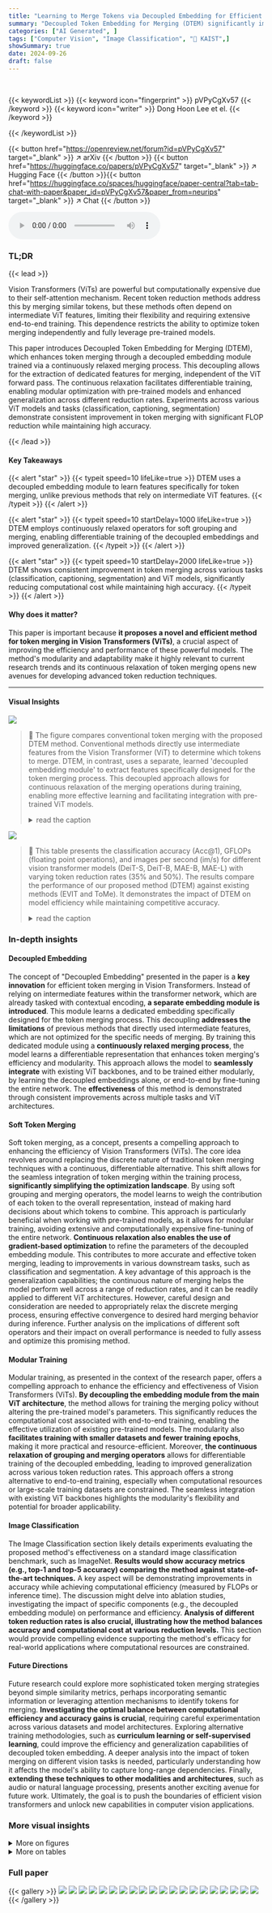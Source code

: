 ```yaml
---
title: "Learning to Merge Tokens via Decoupled Embedding for Efficient Vision Transformers"
summary: "Decoupled Token Embedding for Merging (DTEM) significantly improves Vision Transformer efficiency by using a decoupled embedding module for relaxed token merging, achieving consistent performance gain..."
categories: ["AI Generated", ]
tags: ["Computer Vision", "Image Classification", "🏢 KAIST",]
showSummary: true
date: 2024-09-26
draft: false
---
```


<br>

{{< keywordList >}}
{{< keyword icon="fingerprint" >}} pVPyCgXv57 {{< /keyword >}}
{{< keyword icon="writer" >}} Dong Hoon Lee et el. {{< /keyword >}}
 
{{< /keywordList >}}

{{< button href="https://openreview.net/forum?id=pVPyCgXv57" target="_blank" >}}
↗ arXiv
{{< /button >}}
{{< button href="https://huggingface.co/papers/pVPyCgXv57" target="_blank" >}}
↗ Hugging Face
{{< /button >}}{{< button href="https://huggingface.co/spaces/huggingface/paper-central?tab=tab-chat-with-paper&paper_id=pVPyCgXv57&paper_from=neurips" target="_blank" >}}
↗ Chat
{{< /button >}}




<audio controls>
    <source src="https://ai-paper-reviewer.com/pVPyCgXv57/podcast.wav" type="audio/wav">
    Your browser does not support the audio element.
</audio>


### TL;DR


{{< lead >}}

Vision Transformers (ViTs) are powerful but computationally expensive due to their self-attention mechanism.  Recent token reduction methods address this by merging similar tokens, but these methods often depend on intermediate ViT features, limiting their flexibility and requiring extensive end-to-end training.  This dependence restricts the ability to optimize token merging independently and fully leverage pre-trained models.

This paper introduces Decoupled Token Embedding for Merging (DTEM), which enhances token merging through a decoupled embedding module trained via a continuously relaxed merging process.  This decoupling allows for the extraction of dedicated features for merging, independent of the ViT forward pass. The continuous relaxation facilitates differentiable training, enabling modular optimization with pre-trained models and enhanced generalization across different reduction rates.  Experiments across various ViT models and tasks (classification, captioning, segmentation) demonstrate consistent improvement in token merging with significant FLOP reduction while maintaining high accuracy.

{{< /lead >}}


#### Key Takeaways

{{< alert "star" >}}
{{< typeit speed=10 lifeLike=true >}} DTEM uses a decoupled embedding module to learn features specifically for token merging, unlike previous methods that rely on intermediate ViT features. {{< /typeit >}}
{{< /alert >}}

{{< alert "star" >}}
{{< typeit speed=10 startDelay=1000 lifeLike=true >}} DTEM employs continuously relaxed operators for soft grouping and merging, enabling differentiable training of the decoupled embeddings and improved generalization. {{< /typeit >}}
{{< /alert >}}

{{< alert "star" >}}
{{< typeit speed=10 startDelay=2000 lifeLike=true >}} DTEM shows consistent improvement in token merging across various tasks (classification, captioning, segmentation) and ViT models, significantly reducing computational cost while maintaining high accuracy. {{< /typeit >}}
{{< /alert >}}

#### Why does it matter?
This paper is important because **it proposes a novel and efficient method for token merging in Vision Transformers (ViTs)**, a crucial aspect of improving the efficiency and performance of these powerful models. The method's modularity and adaptability make it highly relevant to current research trends and its continuous relaxation of token merging opens new avenues for developing advanced token reduction techniques.

------
#### Visual Insights



![](https://ai-paper-reviewer.com/pVPyCgXv57/figures_1_1.jpg)

> 🔼 The figure compares conventional token merging with the proposed DTEM method.  Conventional methods directly use intermediate features from the Vision Transformer (ViT) to determine which tokens to merge. DTEM, in contrast, uses a separate, learned 'decoupled embedding module' to extract features specifically designed for the token merging process.  This decoupled approach allows for continuous relaxation of the merging operations during training, enabling more effective learning and facilitating integration with pre-trained ViT models. 
> <details>
> <summary>read the caption</summary>
> Figure 1: Comparison of our method with conventional token merging. Contrary to prior works that merge tokens directly based on intermediate features in ViT, our method leverages a decoupled embedding to extract features tailored for token merging. The embedding module is trained via continuous relaxation of grouping and merging operators, i.e., soft grouping and merging, respectively, that allow differentiation.
> </details>





![](https://ai-paper-reviewer.com/pVPyCgXv57/tables_5_1.jpg)

> 🔼 This table presents the classification accuracy (Acc@1), GFLOPs (floating point operations), and images per second (im/s) for different vision transformer models (DeiT-S, DeiT-B, MAE-B, MAE-L) with varying token reduction rates (35% and 50%).  The results compare the performance of our proposed method (DTEM) against existing methods (EVIT and ToMe). It demonstrates the impact of DTEM on model efficiency while maintaining competitive accuracy.
> <details>
> <summary>read the caption</summary>
> Table 1: Classification results with off-the-shelf frozen pre-trained models. Reduction roughly represents the decreases in FLOPs.
> </details>





### In-depth insights


#### Decoupled Embedding
The concept of "Decoupled Embedding" presented in the paper is a **key innovation** for efficient token merging in Vision Transformers.  Instead of relying on intermediate features within the transformer network, which are already tasked with contextual encoding,  **a separate embedding module is introduced**. This module learns a dedicated embedding specifically designed for the token merging process. This decoupling **addresses the limitations** of previous methods that directly used intermediate features, which are not optimized for the specific needs of merging. By training this dedicated module using a **continuously relaxed merging process**, the model learns a differentiable representation that enhances token merging's efficiency and modularity.  This approach allows the model to **seamlessly integrate** with existing ViT backbones, and to be trained either modularly, by learning the decoupled embeddings alone, or end-to-end by fine-tuning the entire network.  The **effectiveness** of this method is demonstrated through consistent improvements across multiple tasks and ViT architectures.

#### Soft Token Merging
Soft token merging, as a concept, presents a compelling approach to enhancing the efficiency of Vision Transformers (ViTs).  The core idea revolves around replacing the discrete nature of traditional token merging techniques with a continuous, differentiable alternative. This shift allows for the seamless integration of token merging within the training process, **significantly simplifying the optimization landscape**. By using soft grouping and merging operators, the model learns to weigh the contribution of each token to the overall representation, instead of making hard decisions about which tokens to combine. This approach is particularly beneficial when working with pre-trained models, as it allows for modular training, avoiding extensive and computationally expensive fine-tuning of the entire network.  **Continuous relaxation also enables the use of gradient-based optimization** to refine the parameters of the decoupled embedding module.  This contributes to more accurate and effective token merging, leading to improvements in various downstream tasks, such as classification and segmentation. A key advantage of this approach is the generalization capabilities; the continuous nature of merging helps the model perform well across a range of reduction rates, and it can be readily applied to different ViT architectures. However, careful design and consideration are needed to appropriately relax the discrete merging process, ensuring effective convergence to desired hard merging behavior during inference.  Further analysis on the implications of different soft operators and their impact on overall performance is needed to fully assess and optimize this promising method.

#### Modular Training
Modular training, as presented in the context of the research paper, offers a compelling approach to enhance the efficiency and effectiveness of Vision Transformers (ViTs).  **By decoupling the embedding module from the main ViT architecture**, the method allows for training the merging policy without altering the pre-trained model's parameters. This significantly reduces the computational cost associated with end-to-end training, enabling the effective utilization of existing pre-trained models.  The modularity also **facilitates training with smaller datasets and fewer training epochs**, making it more practical and resource-efficient.  Moreover, **the continuous relaxation of grouping and merging operators** allows for differentiable training of the decoupled embedding, leading to improved generalization across various token reduction rates.  This approach offers a strong alternative to end-to-end training, especially when computational resources or large-scale training datasets are constrained. The seamless integration with existing ViT backbones highlights the modularity's flexibility and potential for broader applicability.

#### Image Classification
The Image Classification section likely details experiments evaluating the proposed method's effectiveness on a standard image classification benchmark, such as ImageNet.  **Results would show accuracy metrics (e.g., top-1 and top-5 accuracy) comparing the method against state-of-the-art techniques.**  A key aspect will be demonstrating improvements in accuracy while achieving computational efficiency (measured by FLOPs or inference time). The discussion might delve into ablation studies, investigating the impact of specific components (e.g., the decoupled embedding module) on performance and efficiency.  **Analysis of different token reduction rates is also crucial, illustrating how the method balances accuracy and computational cost at various reduction levels.**  This section would provide compelling evidence supporting the method's efficacy for real-world applications where computational resources are constrained.

#### Future Directions
Future research could explore more sophisticated token merging strategies beyond simple similarity metrics, perhaps incorporating semantic information or leveraging attention mechanisms to identify tokens for merging.  **Investigating the optimal balance between computational efficiency and accuracy gains is crucial**, requiring careful experimentation across various datasets and model architectures.  Exploring alternative training methodologies, such as **curriculum learning or self-supervised learning**, could improve the efficiency and generalization capabilities of decoupled token embedding.  A deeper analysis into the impact of token merging on different vision tasks is needed, particularly understanding how it affects the model's ability to capture long-range dependencies.  Finally, **extending these techniques to other modalities and architectures**, such as audio or natural language processing, presents another exciting avenue for future work.  Ultimately, the goal is to push the boundaries of efficient vision transformers and unlock new capabilities in computer vision applications.


### More visual insights

<details>
<summary>More on figures
</summary>


![](https://ai-paper-reviewer.com/pVPyCgXv57/figures_6_1.jpg)

> 🔼 The figure compares the proposed DTEM method with conventional token merging methods.  Conventional methods directly use intermediate features from the Vision Transformer (ViT) to decide which tokens to merge.  In contrast, DTEM uses a separate, learned embedding module to extract features specifically designed for the token merging process. This decoupling allows for more effective merging and enables training using continuously relaxed (soft) grouping and merging operators, which are differentiable and thus more easily trained.
> <details>
> <summary>read the caption</summary>
> Figure 1: Comparison of our method with conventional token merging. Contrary to prior works that merge tokens directly based on intermediate features in ViT, our method leverages a decoupled embedding to extract features tailored for token merging. The embedding module is trained via continuous relaxation of grouping and merging operators, i.e., soft grouping and merging, respectively, that allow differentiation.
> </details>



![](https://ai-paper-reviewer.com/pVPyCgXv57/figures_8_1.jpg)

> 🔼 This figure compares the proposed method, Decoupled Token Embedding for Merging (DTEM), with conventional token merging methods.  Conventional methods directly use intermediate features from the Vision Transformer (ViT) to determine which tokens to merge.  In contrast, DTEM uses a separate, decoupled embedding module to learn features specifically for merging, independent of the ViT's main processing. This decoupling allows for more effective merging and training flexibility. DTEM uses 'soft' grouping and merging during training, enabling a differentiable process that improves learning of the decoupled embedding. During inference, these soft operators transition to hard operators, resulting in a similar outcome to other methods but with improved efficiency and generalization.
> <details>
> <summary>read the caption</summary>
> Figure 1: Comparison of our method with conventional token merging. Contrary to prior works that merge tokens directly based on intermediate features in ViT, our method leverages a decoupled embedding to extract features tailored for token merging. The embedding module is trained via continuous relaxation of grouping and merging operators, i.e., soft grouping and merging, respectively, that allow differentiation.
> </details>



![](https://ai-paper-reviewer.com/pVPyCgXv57/figures_9_1.jpg)

> 🔼 The figure compares the proposed method (DTEM) with conventional token merging methods.  Conventional methods directly use intermediate features from the Vision Transformer (ViT) to determine which tokens to merge. In contrast, DTEM uses a separate, decoupled embedding module to learn features specifically designed for the token merging process. This decoupled module is trained using a continuous relaxation of the grouping and merging steps, making the training process differentiable. This allows for more effective learning and easier integration into pre-trained ViT models.
> <details>
> <summary>read the caption</summary>
> Figure 1: Comparison of our method with conventional token merging. Contrary to prior works that merge tokens directly based on intermediate features in ViT, our method leverages a decoupled embedding to extract features tailored for token merging. The embedding module is trained via continuous relaxation of grouping and merging operators, i.e., soft grouping and merging, respectively, that allow differentiation.
> </details>



![](https://ai-paper-reviewer.com/pVPyCgXv57/figures_9_2.jpg)

> 🔼 This figure compares the proposed DTEM method with conventional token merging methods.  Conventional methods directly use intermediate features from the Vision Transformer (ViT) to determine which tokens to merge.  In contrast, DTEM uses a separate, decoupled embedding module to extract features specifically designed for the merging process. This decoupled module is trained using a continuous relaxation technique (soft grouping and merging), allowing for differentiable training and better optimization. The result is a more effective token merging strategy that avoids interfering with the ViT's core function of feature extraction.
> <details>
> <summary>read the caption</summary>
> Figure 1: Comparison of our method with conventional token merging. Contrary to prior works that merge tokens directly based on intermediate features in ViT, our method leverages a decoupled embedding to extract features tailored for token merging. The embedding module is trained via continuous relaxation of grouping and merging operators, i.e., soft grouping and merging, respectively, that allow differentiation.
> </details>



![](https://ai-paper-reviewer.com/pVPyCgXv57/figures_18_1.jpg)

> 🔼 This figure shows a visualization of merged tokens using two different methods: ToMe and DTEM.  It demonstrates the differences in how each method groups tokens together.  Each image is divided into patches, and patches of similar color represent groups merged by the algorithms.  Using a reduction rate of r=16 results in 11 remaining tokens after merging. The visualization highlights that DTEM focuses on merging background patches more effectively, resulting in a clearer separation of foreground objects compared to ToMe.
> <details>
> <summary>read the caption</summary>
> Figure 6: More visualization of merged tokens. We apply a reduction profile with r = 16, leading to 11 tokens remaining in the final output.
> </details>



</details>




<details>
<summary>More on tables
</summary>


![](https://ai-paper-reviewer.com/pVPyCgXv57/tables_6_1.jpg)
> 🔼 This table presents the classification accuracy (Acc@1), GFLOPs (floating point operations), and images per second (im/s) for different models on the ImageNet-1k dataset.  The models used are DeiT-S, DeiT-B, MAE-B, and MAE-L. The results are shown for different token reduction rates (35% and 50%). The table compares the performance of the proposed DTEM method with existing methods like EViT and ToMe, demonstrating the efficiency gains achieved by DTEM with minimal accuracy loss.  The reduction rate reflects the decrease in computational cost.
> <details>
> <summary>read the caption</summary>
> Table 1: Classification results with off-the-shelf frozen pre-trained models. Reduction roughly represents the decreases in FLOPs.
> </details>

![](https://ai-paper-reviewer.com/pVPyCgXv57/tables_7_1.jpg)
> 🔼 This table presents the results of image captioning experiments using different token merging methods.  It shows the performance metrics (BLEU-4, CIDEr, METEOR, SPICE) achieved by different methods under various reduction rates (representing a decrease in FLOPs).  The '#' column indicates the number of tokens passed from the vision transformer to the language decoder.  The table compares the performance of ToMe and the proposed DTEM method, highlighting the improvements in efficiency and performance achieved by DTEM.
> <details>
> <summary>read the caption</summary>
> Table 4: Image captioning evaluation results when token merging is applied. We report with caption evaluation metrics: BLEU-4 (B@4), CIDEr (C), METEOR (M) and SPICE (S). Reduction represents the decreases in FLOPs within the ViT encoder, and # indicates the number of tokens passed to language decoder.
> </details>

![](https://ai-paper-reviewer.com/pVPyCgXv57/tables_7_2.jpg)
> 🔼 This table presents the results of semantic segmentation experiments using the Seg-S-Mask/16 model [29] with different token merging methods (ToMe [2] and the proposed DTEM).  The baseline (r=0) represents the performance without token merging. The reduction ratio indicates the percentage of tokens merged.  The table shows the GFLOPs (floating-point operations) and mIoU (mean Intersection over Union) for each method at different reduction ratios.  Lower GFLOPs indicate improved efficiency, while higher mIoU indicates better segmentation accuracy.
> <details>
> <summary>read the caption</summary>
> Table 5: Results on semantic segmentation when token merging is applied. The reduction ratio indicates the portion of merged tokens.
> </details>

![](https://ai-paper-reviewer.com/pVPyCgXv57/tables_8_1.jpg)
> 🔼 This table presents the results of an ablation study evaluating the impact of the proposed decoupled embedding module on the performance of token merging.  The study is performed on the DeiT-S and DeiT-B models.  It shows the impact of adding the soft token merging component and then further adding the decoupled embedding module, comparing the results to the baseline ToMe method. The accuracy is reported for two different reduction rates (-35% and -50%), representing the decrease in FLOPs.
> <details>
> <summary>read the caption</summary>
> Table 6: Ablation study on the impact of decoupled embedding. We successively add soft token merging and decoupled embedding module into ToMe. The number in parentheses indicates the reduction in FLOPs.
> </details>

![](https://ai-paper-reviewer.com/pVPyCgXv57/tables_8_2.jpg)
> 🔼 This table presents the Kendall rank correlation coefficients between token similarities derived from self-attention keys and decoupled embeddings, before and after training.  The correlation is calculated separately for three sets of transformer blocks (1-4, 5-8, 9-12).  The results show a decrease in correlation after training, suggesting that the decoupled embedding learns a different feature representation for token merging, distinct from the self-attention features.
> <details>
> <summary>read the caption</summary>
> Table 7: Kendall rank correlation coefficient changed through training. We report changes in the Kendall rank correlation between token similarities derived from two different features: self-attention keys and decoupled embedding.
> </details>

![](https://ai-paper-reviewer.com/pVPyCgXv57/tables_13_1.jpg)
> 🔼 This table presents the classification accuracy (Acc@1), GFLOPs (floating point operations), and images per second (im/s) for different vision transformer (ViT) models using three different token reduction methods: EViT, ToMe, and DTEM.  The results are shown for two reduction rates (35% and 50%), indicating the computational savings achieved by each method. The table demonstrates the performance of DTEM compared to existing methods when using pre-trained models without further fine-tuning. 
> <details>
> <summary>read the caption</summary>
> Table 1: Classification results with off-the-shelf frozen pre-trained models. Reduction roughly represents the decreases in FLOPs.
> </details>

![](https://ai-paper-reviewer.com/pVPyCgXv57/tables_13_2.jpg)
> 🔼 This table shows the classification accuracy (Acc@1), GFLOPs, and images per second (im/s) for different vision transformer models (DeiT-S, DeiT-B, MAE-B, MAE-L) with varying reduction rates (35% and 50%).  The results are presented for both the baseline models and models using the proposed DTEM method.  The reduction percentage reflects the decrease in FLOPs achieved using token reduction techniques.
> <details>
> <summary>read the caption</summary>
> Table 1: Classification results with off-the-shelf frozen pre-trained models. Reduction roughly represents the decreases in FLOPs.
> </details>

![](https://ai-paper-reviewer.com/pVPyCgXv57/tables_13_3.jpg)
> 🔼 This table presents the results of image captioning experiments using different token merging methods.  It shows the performance of each method across various reduction rates (percentage decrease in FLOPs) on two different ViT models (GIT-B and GIT-L). The metrics used for evaluation are BLEU-4, CIDEr, METEOR, and SPICE, which are common in evaluating image captioning performance.  The '#' column indicates the number of tokens remaining after applying the token merging method, that is passed to the language decoder for caption generation.
> <details>
> <summary>read the caption</summary>
> Table 4: Image captioning evaluation results when token merging is applied. We report with caption evaluation metrics: BLEU-4 (B@4), CIDEr (C), METEOR (M) and SPICE (S). Reduction represents the decreases in FLOPs within the ViT encoder, and # indicates the number of tokens passed to language decoder.
> </details>

![](https://ai-paper-reviewer.com/pVPyCgXv57/tables_14_1.jpg)
> 🔼 This table presents the results of image classification experiments conducted using DeiT-T and DeiT-S models with end-to-end training for 100 epochs. The table compares the performance of the proposed DTEM method against the dTPS method for different reduction rates (35% and 50%).  The results show accuracy (Acc@1) achieved by each method under these conditions.  The purpose is to demonstrate the effectiveness of DTEM, even with extensive training, in maintaining or surpassing the performance of a comparable method.
> <details>
> <summary>read the caption</summary>
> Table 14: Image classification results with 100 epochs of end-to-end training.
> </details>

![](https://ai-paper-reviewer.com/pVPyCgXv57/tables_14_2.jpg)
> 🔼 This table presents the results of image classification experiments using DeiT-S and DeiT-T models trained for 100 epochs with end-to-end training.  It compares the performance of DTEM and the dTPS method at different reduction rates (r), indicating the top-1 accuracy achieved.  The table highlights the improvements in accuracy that DTEM provides compared to dTPS.  The GFLOPs column shows the computational cost at different reduction rates.
> <details>
> <summary>read the caption</summary>
> Table 14: Image classification results with 100 epochs of end-to-end training.
> </details>

![](https://ai-paper-reviewer.com/pVPyCgXv57/tables_14_3.jpg)
> 🔼 This table presents the results of image classification experiments using the LV-ViT-S model.  It compares the performance of different token reduction methods, specifically ToMe and DTEM, when applied to a pre-trained LV-ViT-S model. The table shows the top-1 accuracy (Acc@1), GFLOPS (floating point operations per second), and images per second (im/s) for each method, with and without the use of pretrained models.
> <details>
> <summary>read the caption</summary>
> Table 2: Classification results with LV-ViT-S. * indicates the results with off-the-shelf frozen pretrained model.
> </details>

![](https://ai-paper-reviewer.com/pVPyCgXv57/tables_14_4.jpg)
> 🔼 This table presents the classification accuracy (Acc@1), GFLOPs, and images per second (im/s) for different ViT models (DeiT-S, DeiT-B, MAE-B, MAE-L) using three token reduction methods (EViT, ToMe, DTEM) at two different reduction levels (35% and 50%).  It demonstrates the performance of DTEM compared to existing methods while maintaining efficiency by reducing FLOPs.
> <details>
> <summary>read the caption</summary>
> Table 1: Classification results with off-the-shelf frozen pre-trained models. Reduction roughly represents the decreases in FLOPs.
> </details>

![](https://ai-paper-reviewer.com/pVPyCgXv57/tables_15_1.jpg)
> 🔼 This table presents the results of image captioning experiments using two different token merging methods: ToMe and DTEM.  The evaluation metrics used are BLEU-4, CIDEr, METEOR, and SPICE.  The table shows the performance of each method at various reduction rates (representing decreased FLOPs in the ViT encoder), indicating the trade-off between computational efficiency and captioning quality.  The '# tokens' column shows how many tokens are passed to the language decoder after the token merging process.
> <details>
> <summary>read the caption</summary>
> Table 4: Image captioning evaluation results when token merging is applied. We report with caption evaluation metrics: BLEU-4 (B@4), CIDEr (C), METEOR (M) and SPICE (S). Reduction represents the decreases in FLOPs within the ViT encoder, and # indicates the number of tokens passed to language decoder.
> </details>

</details>




### Full paper

{{< gallery >}}
<img src="https://ai-paper-reviewer.com/pVPyCgXv57/1.png" class="grid-w50 md:grid-w33 xl:grid-w25" />
<img src="https://ai-paper-reviewer.com/pVPyCgXv57/2.png" class="grid-w50 md:grid-w33 xl:grid-w25" />
<img src="https://ai-paper-reviewer.com/pVPyCgXv57/3.png" class="grid-w50 md:grid-w33 xl:grid-w25" />
<img src="https://ai-paper-reviewer.com/pVPyCgXv57/4.png" class="grid-w50 md:grid-w33 xl:grid-w25" />
<img src="https://ai-paper-reviewer.com/pVPyCgXv57/5.png" class="grid-w50 md:grid-w33 xl:grid-w25" />
<img src="https://ai-paper-reviewer.com/pVPyCgXv57/6.png" class="grid-w50 md:grid-w33 xl:grid-w25" />
<img src="https://ai-paper-reviewer.com/pVPyCgXv57/7.png" class="grid-w50 md:grid-w33 xl:grid-w25" />
<img src="https://ai-paper-reviewer.com/pVPyCgXv57/8.png" class="grid-w50 md:grid-w33 xl:grid-w25" />
<img src="https://ai-paper-reviewer.com/pVPyCgXv57/9.png" class="grid-w50 md:grid-w33 xl:grid-w25" />
<img src="https://ai-paper-reviewer.com/pVPyCgXv57/10.png" class="grid-w50 md:grid-w33 xl:grid-w25" />
<img src="https://ai-paper-reviewer.com/pVPyCgXv57/11.png" class="grid-w50 md:grid-w33 xl:grid-w25" />
<img src="https://ai-paper-reviewer.com/pVPyCgXv57/12.png" class="grid-w50 md:grid-w33 xl:grid-w25" />
<img src="https://ai-paper-reviewer.com/pVPyCgXv57/13.png" class="grid-w50 md:grid-w33 xl:grid-w25" />
<img src="https://ai-paper-reviewer.com/pVPyCgXv57/14.png" class="grid-w50 md:grid-w33 xl:grid-w25" />
<img src="https://ai-paper-reviewer.com/pVPyCgXv57/15.png" class="grid-w50 md:grid-w33 xl:grid-w25" />
<img src="https://ai-paper-reviewer.com/pVPyCgXv57/16.png" class="grid-w50 md:grid-w33 xl:grid-w25" />
<img src="https://ai-paper-reviewer.com/pVPyCgXv57/17.png" class="grid-w50 md:grid-w33 xl:grid-w25" />
<img src="https://ai-paper-reviewer.com/pVPyCgXv57/18.png" class="grid-w50 md:grid-w33 xl:grid-w25" />
<img src="https://ai-paper-reviewer.com/pVPyCgXv57/19.png" class="grid-w50 md:grid-w33 xl:grid-w25" />
<img src="https://ai-paper-reviewer.com/pVPyCgXv57/20.png" class="grid-w50 md:grid-w33 xl:grid-w25" />
{{< /gallery >}}